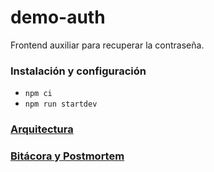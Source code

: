 # demo-auth

Frontend auxiliar para recuperar la contraseña.

### Instalación y configuración
* `npm ci`
* `npm run startdev`

### [Arquitectura](https://drive.google.com/file/d/1aOISbgnXT0ToTs0DnvuCf7xsU4iSmJUU/view?usp=sharing)

### [Bitácora y Postmortem](https://spotifiuby-taller2.github.io/bitacora/)


